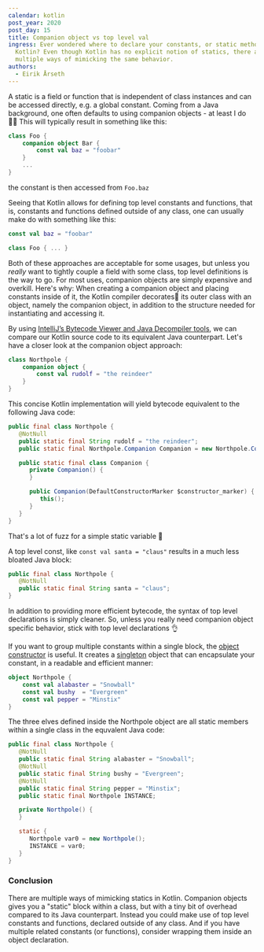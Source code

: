 ```yaml
---
calendar: kotlin
post_year: 2020
post_day: 15
title: Companion object vs top level val
ingress: Ever wondered where to declare your constants, or static methods in
  Kotlin? Even though Kotlin has no explicit notion of statics, there are
  multiple ways of mimicking the same behavior.
authors:
  - Eirik Årseth
---
```

A static is a field or function that is independent of class instances and can be accessed directly, e.g. a global constant. Coming from a Java background, one often defaults to using companion objects - at least I do 🤷‍♂️ This will typically result in something like this: 

```kotlin
class Foo {
    companion object Bar {
        const val baz = "foobar"
    }
    ...
}
```

 the constant is then accessed from `Foo.baz`

Seeing that Kotlin allows for defining top level constants and functions, that is, constants and functions defined outside of any class, one can usually make do with something like this:

```kotlin
const val baz = "foobar"

class Foo { ... }
```

Both of these approaches are acceptable for some usages, but unless you *really* want to tightly couple a field with some class, top level definitions is the way to go. For most uses, companion objects are simply expensive and overkill. Here's why: When creating a companion object and placing constants inside of it, the Kotlin compiler decorates🎄 its outer class with an object, namely the companion object, in addition to the structure needed for instantiating and accessing it.

By using [IntelliJ’s Bytecode Viewer and Java Decompiler tools](https://kotlin.christmas/2020/5), we can compare our Kotlin source code to its equivalent Java counterpart. Let's have a closer look at the companion object approach:

```kotlin
class Northpole {
    companion object {
        const val rudolf = "the reindeer"
    }
}
```

This concise Kotlin implementation will yield bytecode equivalent to the following Java code:

```java
public final class Northpole {
   @NotNull
   public static final String rudolf = "the reindeer";
   public static final Northpole.Companion Companion = new Northpole.Companion((DefaultConstructorMarker)null);

   public static final class Companion {
      private Companion() {
      }

      public Companion(DefaultConstructorMarker $constructor_marker) {
         this();
      }
   }
}
```

That's a lot of fuzz for a simple static variable 🤯

A top level const, like `const val santa = "claus"` results in a much less bloated Java block:

```java
public final class Northpole {
   @NotNull
   public static final String santa = "claus";
}
```

In addition to providing more efficient bytecode, the syntax of top level declarations is simply cleaner. So, unless you really need companion object specific behavior, stick with top level declarations 👌

If you want to group multiple constants within a single block, the [object constructor](https://kotlinlang.org/docs/reference/object-declarations.html#object-declarations) is useful. It creates a [singleton](https://en.wikipedia.org/wiki/Singleton_pattern) object that can encapsulate your constant, in a readable and efficient manner:



```kotlin
object Northpole {
    const val alabaster = "Snowball"
    const val bushy  = "Evergreen"
    const val pepper = "Minstix"
}
```

The three elves defined inside the Northpole object are all static members within a single class in the equvalent Java code:

```java
public final class Northpole {
   @NotNull
   public static final String alabaster = "Snowball";
   @NotNull
   public static final String bushy = "Evergreen";
   @NotNull
   public static final String pepper = "Minstix";
   public static final Northpole INSTANCE;

   private Northpole() {
   }

   static {
      Northpole var0 = new Northpole();
      INSTANCE = var0;
   }
}
```

### Conclusion

There are multiple ways of mimicking statics in Kotlin. Companion objects gives you a "static" block within a class, but with a tiny bit of overhead compared to its Java counterpart. Instead you could make use of top level constants and functions, declared outside of any class. And if you have multiple related constants (or functions), consider wrapping them inside an object declaration.